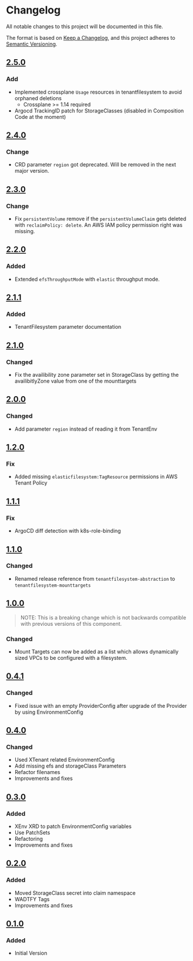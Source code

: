 # Changelog

All notable changes to this project will be documented in this file.

The format is based on [Keep a Changelog](https://keepachangelog.com/en/1.0.0/),
and this project adheres to [Semantic Versioning](https://semver.org/spec/v2.0.0.html).

## [2.5.0]

### Add

* Implemented crossplane `Usage` resources in tenantfilesystem to avoid orphaned deletions
  * Crossplane >= 1.14 required
* Argocd TrackingID patch for StorageClasses (disabled in Composition Code at the moment)

## [2.4.0]
### Change

* CRD parameter `region` got deprecated. Will be removed in the next major version.

## [2.3.0]
### Change

* Fix `persistentVolume` remove if the `persistentVolumeClaim` gets deleted with `reclaimPolicy: delete`.
An AWS IAM policy permission right was missing.

## [2.2.0]
### Added

* Extended `efsThroughputMode` with `elastic` throughput mode.

## [2.1.1]
### Added

* TenantFilesystem parameter documentation

## [2.1.0]
### Changed

* Fix the availibility zone parameter set in StorageClass by getting the availibitlyZone value from one of the mounttargets 

## [2.0.0]
### Changed

* Add parameter `region` instead of reading it from TenantEnv

## [1.2.0]
### Fix

* Added missing `elasticfilesystem:TagResource` permissions in AWS Tenant Policy 

## [1.1.1]

### Fix

* ArgoCD diff detection with k8s-role-binding

## [1.1.0]

### Changed

* Renamed release reference from `tenantfilesystem-abstraction` to `tenantfilesystem-mounttargets`

## [1.0.0]

> NOTE: This is a breaking change which is not backwards compatible with previous versions of this component.

### Changed

* Mount Targets can now be added as a list which allows dynamically sized VPCs to be configured with a filesystem.

## [0.4.1]

### Changed

* Fixed issue with an empty ProviderConfig after upgrade of the Provider by using EnvironmentConfig 

## [0.4.0]

### Changed

* Used XTenant related EnvironmentConfig
* Add missing efs and storageClass Parameters
* Refactor filenames
* Improvements and fixes

## [0.3.0]

### Added

* XEnv XRD to patch EnvironmentConfig variables
* Use PatchSets
* Refactoring
* Improvements and fixes

## [0.2.0]

### Added

* Moved StorageClass secret into claim namespace
* WADTFY Tags
* Improvements and fixes

## [0.1.0]

### Added

* Initial Version

[2.5.0]: https://github.com/DVPE-cloud/wadtfy-custom-components/tree/tenant-filesystem-2.5.0-v1beta1/charts/v1beta1/tenantfilesystem
[2.4.0]: https://github.com/DVPE-cloud/wadtfy-custom-components/tree/tenant-filesystem-2.4.0-v1beta1/charts/v1beta1/tenantfilesystem
[2.3.0]: https://github.com/DVPE-cloud/wadtfy-custom-components/tree/tenant-filesystem-2.3.0-v1beta1/charts/v1beta1/tenantfilesystem
[2.2.0]: https://github.com/DVPE-cloud/wadtfy-custom-components/tree/tenant-filesystem-2.2.0-v1beta1/charts/v1beta1/tenantfilesystem
[2.1.1]: https://github.com/DVPE-cloud/wadtfy-custom-components/tree/tenant-filesystem-2.1.1-v1beta1/charts/v1beta1/tenantfilesystem
[2.1.0]: https://github.com/DVPE-cloud/wadtfy-custom-components/tree/tenant-filesystem-2.1.0-v1beta1/charts/v1beta1/tenantfilesystem
[2.0.0]: https://github.com/DVPE-cloud/wadtfy-custom-components/tree/tenant-filesystem-2.0.0-v1beta1/charts/v1beta1/tenantfilesystem
[1.2.0]: https://github.com/DVPE-cloud/wadtfy-custom-components/tree/tenant-filesystem-1.2.0-v1beta1/charts/v1beta1/tenantfilesystem
[1.1.1]: https://github.com/DVPE-cloud/wadtfy-custom-components/tree/tenant-filesystem-1.1.1-v1beta1/charts/v1beta1/tenantfilesystem
[1.1.0]: https://github.com/DVPE-cloud/wadtfy-custom-components/tree/tenant-filesystem-1.1.0-v1beta1/charts/v1beta1/tenantfilesystem
[1.0.0]: https://github.com/DVPE-cloud/wadtfy-custom-components/tree/tenant-filesystem-1.0.0-v1beta1/charts/v1beta1/tenantfilesystem
[0.4.1]: https://github.com/DVPE-cloud/wadtfy-custom-components/tree/tenant-filesystem-0.4.1-v1beta1/charts/v1beta1/tenantfilesystem
[0.4.0]: https://github.com/DVPE-cloud/wadtfy-custom-components/tree/tenant-filesystem-0.4.0-v1beta1/charts/v1beta1/tenantfilesystem
[0.3.0]: https://github.com/DVPE-cloud/wadtfy-custom-components/tree/tenantfilesystem-0.3.0/charts/tenantfilesystem
[0.2.0]: https://github.com/DVPE-cloud/wadtfy-custom-components/tree/tenantfilesystem-0.2.0/charts/tenantfilesystem
[0.1.0]: https://github.com/DVPE-cloud/wadtfy-custom-components/tree/charts/v1beta1/tenantfilesystem


